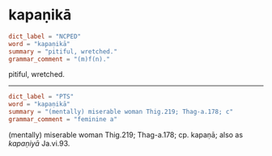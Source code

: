 # kapaṇikā

``` toml
dict_label = "NCPED"
word = "kapaṇikā"
summary = "pitiful, wretched."
grammar_comment = "(m)f(n)."
```

pitiful, wretched.

--------------------

``` toml
dict_label = "PTS"
word = "kapaṇikā"
summary = "(mentally) miserable woman Thig.219; Thag-a.178; c"
grammar_comment = "feminine a"
```

(mentally) miserable woman Thig.219; Thag\-a.178; cp. kapaṇā; also as *kapaṇiyā* Ja.vi.93.

